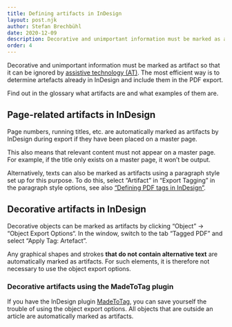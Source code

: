 ```yaml
---
title: Defining artifacts in InDesign
layout: post.njk
author: Stefan Brechbühl
date: 2020-12-09
description: Decorative and unimportant information must be marked as artifact so that it can be ignored by assistive technology (AT). The most efficient way is to determine artefacts already in InDesign and include them in the PDF export.
order: 4
---
```


Decorative and unimportant information must be marked as artifact so that it can be ignored by [assistive technology (AT)](/glossary/#assistive-technology). The most efficient way is to determine artefacts already in InDesign and include them in the PDF export.

<p class="note">
  Find out in the glossary what <Link to="/glossary/#artifact/">artifacts</Link> are and what
  examples of them are.
</p>

## Page-related artifacts in InDesign

Page numbers, running titles, etc. are automatically marked as artifacts by InDesign during export if they have been placed on a master page.

This also means that relevant content must not appear on a master page. For example, if the title only exists on a master page, it won’t be output.

Alternatively, texts can also be marked as artifacts using a paragraph style set up for this purpose. To do this, select “Artifact” in “Export Tagging” in the paragraph style options, see also [“Defining PDF tags in InDesign”](/basics/indesign/defining-pdf-tags-in-indesign/).

## Decorative artifacts in InDesign

Decorative objects can be marked as artifacts by clicking “Object” → “Object Export Options“. In the window, switch to the tab “Tagged PDF” and select “Apply Tag: Artefact”.

<p class="note">
  Any graphical shapes and strokes <strong>that do not contain alternative text</strong> are
  automatically marked as artifacts. For such elements, it is therefore not necessary to use the
  object export options.
</p>

### Decorative artifacts using the MadeToTag plugin

If you have the InDesign plugin [MadeToTag](https://www.axaio.com/doku.php/en:products:madetotag), you can save yourself the trouble of using the object export options. All objects that are outside an article are automatically marked as artifacts.
